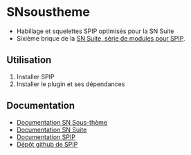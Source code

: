 # SNsoustheme
- Habillage et squelettes SPIP optimisés pour la SN Suite
- Sixième brique de la [SN Suite, série de modules pour SPIP](https://snsuite.net).

## Utilisation
1. Installer SPIP
1. Installer le plugin et ses dépendances

## Documentation
- [Documentation SN Sous-thème](https://snsuite.net/-SN-Sous-theme-)
- [Documentation SN Suite](https://snsuite.net/-Documentation-)
- [Documentation SPIP](https://www.spip.net/)
- [Dépôt github de SPIP](https://github.com/spip)
